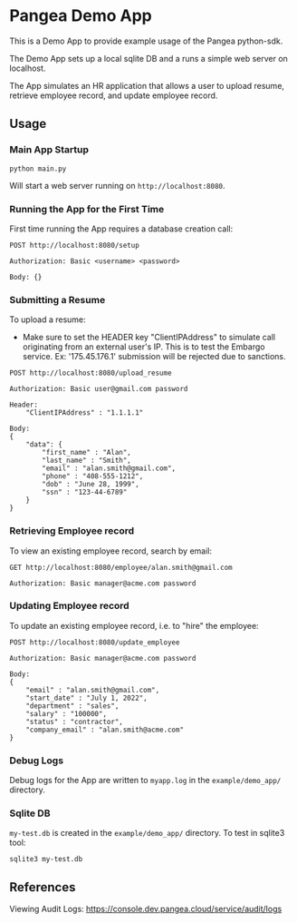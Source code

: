 # Pangea Demo App
This is a Demo App to provide example usage of the Pangea python-sdk.  

The Demo App sets up a local sqlite DB and a runs a simple web server on localhost.

The App simulates an HR application that allows a user to upload resume, retrieve employee record, and update employee record.

## Usage

### Main App Startup
```
python main.py
```
Will start a web server running on `http://localhost:8080`.

### Running the App for the First Time
First time running the App requires a database creation call:

```
POST http://localhost:8080/setup

Authorization: Basic <username> <password>

Body: {}
```

### Submitting a Resume
To upload a resume:
- Make sure to set the HEADER key "ClientIPAddress" to simulate call originating from an external user's IP.  This is to test the Embargo service.  Ex: '175.45.176.1' submission will be rejected due to sanctions. 

```
POST http://localhost:8080/upload_resume

Authorization: Basic user@gmail.com password

Header:
    "ClientIPAddress" : "1.1.1.1"

Body: 
{
    "data": {
        "first_name" : "Alan",
        "last_name" : "Smith",
        "email" : "alan.smith@gmail.com",
        "phone" : "408-555-1212",
        "dob" : "June 28, 1999",
        "ssn" : "123-44-6789"
    }
}
```

### Retrieving Employee record
To view an existing employee record, search by email:

```
GET http://localhost:8080/employee/alan.smith@gmail.com

Authorization: Basic manager@acme.com password
```

### Updating Employee record
To update an existing employee record, i.e. to "hire" the employee:

```
POST http://localhost:8080/update_employee

Authorization: Basic manager@acme.com password

Body:
{
    "email" : "alan.smith@gmail.com",
    "start_date" : "July 1, 2022",
    "department" : "sales",
    "salary" : "100000",
    "status" : "contractor",
    "company_email" : "alan.smith@acme.com"
}
```


### Debug Logs
Debug logs for the App are written to `myapp.log` in the `example/demo_app/` directory.

### Sqlite DB
`my-test.db` is created in the `example/demo_app/` directory.  To test in sqlite3 tool:

```
sqlite3 my-test.db
```

## References
Viewing Audit Logs: https://console.dev.pangea.cloud/service/audit/logs

